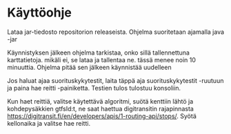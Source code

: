 # Käyttöohje

Lataa jar-tiedosto repositorion releaseista. Ohjelma suoritetaan ajamalla 
java -jar <tiedoston nimi>

Käynnistyksen jälkeen ohjelma tarkistaa, onko sillä tallennettuna karttatietoja. mikäli ei, se lataa ja tallentaa ne. tässä menee noin 10 minuuttia. Ohjelma pitää sen jälkeen käynnistää uudelleen

Jos haluat ajaa suorituskykytestit, laita täppä aja suorituskykytestit -ruutuun ja paina hae reitti -painiketta. Testien tulos tulostuu konsoliin.

Kun haet reittiä, valitse käytettävä algoritmi, suötä kenttiin lähtö ja kohdepysäkkien gtfsId:t, ne saat haettua digitransitin rajapinnasta https://digitransit.fi/en/developers/apis/1-routing-api/stops/. Syötä kellonaika ja valitse hae reitti.

